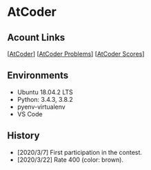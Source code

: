 # AtCoder

## Acount Links

[[AtCoder](https://atcoder.jp/users/parentheses)]
[[AtCoder Problems](https://kenkoooo.com/atcoder/#/table/parentheses)]
[[AtCoder Scores](https://atcoder-scores.herokuapp.com/graph?user=parentheses)]

## Environments

- Ubuntu 18.04.2 LTS
- Python: 3.4.3, 3.8.2
- pyenv-virtualenv
- VS Code

## History

- [2020/3/7] First participation in the contest.
- [2020/3/22] Rate 400 (color: brown).

